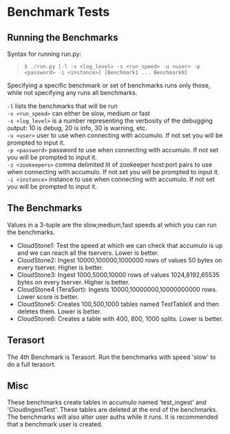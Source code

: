 <!--
Licensed to the Apache Software Foundation (ASF) under one or more
contributor license agreements.  See the NOTICE file distributed with
this work for additional information regarding copyright ownership.
The ASF licenses this file to You under the Apache License, Version 2.0
(the "License"); you may not use this file except in compliance with
the License.  You may obtain a copy of the License at

    http://www.apache.org/licenses/LICENSE-2.0

Unless required by applicable law or agreed to in writing, software
distributed under the License is distributed on an "AS IS" BASIS,
WITHOUT WARRANTIES OR CONDITIONS OF ANY KIND, either express or implied.
See the License for the specific language governing permissions and
limitations under the License.
-->
Benchmark Tests
===============

Running the Benchmarks
----------------------

Syntax for running run.py:

> `$ ./run.py [-l -v <log_level> -s <run_speed> -u <user> -p <password> -i <instance>] [Benchmark1 ... BenchmarkN]`

Specifying a specific benchmark or set of benchmarks runs only those, while
not specifying any runs all benchmarks.

`-l` lists the benchmarks that will be run  
`-v <run_speed>` can either be slow, medium or fast  
`-s <log_level>` is a number representing the verbosity of the debugging output: 10 is debug, 20 is info, 30 is warning, etc.  
`-u <user>` user to use when connecting with accumulo.  If not set you will be prompted to input it.  
`-p <password>` password to use when connecting with accumulo.  If not set you will be prompted to input it.  
`-z <zookeepers>` comma delimited lit of zookeeper host:port pairs to use when connecting with accumulo.  If not set you will be prompted to input it.  
`-i <instance>` instance to use when connecting with accumulo.  If not set you will be prompted to input it.  

The Benchmarks
--------------

Values in a 3-tuple are the slow,medium,fast speeds at which you can run the benchmarks.

* CloudStone1: Test the speed at which we can check that accumulo is up and we can reach all the tservers. Lower is better.  
* CloudStone2: Ingest 10000,100000,1000000 rows of values 50 bytes on every tserver.  Higher is better.  
* CloudStone3: Ingest 1000,5000,10000 rows of values 1024,8192,65535 bytes on every tserver.  Higher is better.  
* CloudStone4 (TeraSort): Ingests 10000,10000000,10000000000 rows. Lower score is better.  
* CloudStone5: Creates 100,500,1000 tables named TestTableX and then deletes them. Lower is better.  
* CloudStone6: Creates a table with 400, 800, 1000 splits.  Lower is better.  

Terasort
--------

The 4th Benchmark is Terasort.  Run the benchmarks with speed 'slow' to do a full terasort.

Misc
----

These benchmarks create tables in accumulo named 'test_ingest' and 'CloudIngestTest'.  These tables are deleted
at the end of the benchmarks. The benchmarks will also alter user auths while it runs. It is recommended that
a benchmark user is created.

